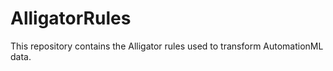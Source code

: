 # AlligatorRules

This repository contains the Alligator rules used to transform AutomationML data.
